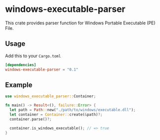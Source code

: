 # windows-executable-parser

This crate provides parser function for Windows Portable Executable (PE) File.

## Usage

Add this to your `Cargo.toml`

```toml
[dependencies]
windows-executable-parser = "0.1"
```

## Example

```rust
use windows_executable_parser::Container;

fn main() -> Result<(), failure::Error> {
  let path = Path::new("./path/to/windows/executable.dll");
  let container = Container::create(&path)?;
  container.parse()?;

  container.is_windows_executable(); // => true
}
```
